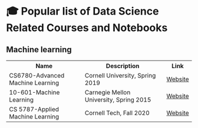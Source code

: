 # 🎓 Popular list of Data Science Related Courses and Notebooks

## Machine learning
<table class="tg">
  <tr>
    <th class="tg-yw4l"><b>Name</b></th>
    <th class="tg-yw4l"><b>Description</b></th>
    <th class="tg-yw4l"><b>Link</b></th>
  </tr>
  
  <tr>
    <td class="tg-yw4l">CS6780-Advanced Machine Learning</td>
    <td class="tg-yw4l">Cornell University, Spring 2019</td>
    <td class="tg-yw4l"><a href="http://www.cs.cornell.edu/courses/cs6780/2019sp/">Website<a></td>
  </tr>
      
  <tr>
    <td class="tg-yw4l">10-601-Machine Learning</td>
    <td class="tg-yw4l">Carnegie Mellon University, Spring 2015 </td>
    <td class="tg-yw4l"><a href="http://www.cs.cmu.edu/~ninamf/courses/601sp15/lectures.shtml">Website<a></td>
  </tr>
      
   <tr>
    <td class="tg-yw4l">CS 5787-Applied Machine Learning</td>
    <td class="tg-yw4l">Cornell Tech, Fall 2020 </td>
    <td class="tg-yw4l"><a href="https://www.youtube.com/playlist?list=PL2UML_KCiC0UlY7iCQDSiGDMovaupqc83">Website<a></td>
  </tr>
  
  

 
  </table> 
  
